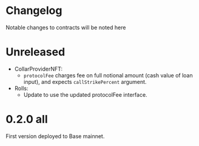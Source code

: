 # Changelog

Notable changes to contracts will be noted here

# Unreleased

- CollarProviderNFT:
  - `protocolFee` charges fee on full notional amount (cash value of loan input), and expects `callStrikePercent` argument.
- Rolls:
  - Update to use the updated protocolFee interface.

# 0.2.0 all

First version deployed to Base mainnet. 
